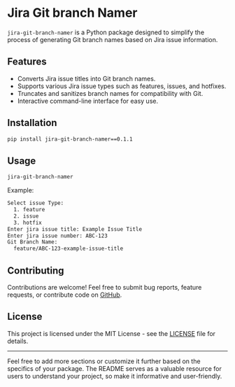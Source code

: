 
# Jira Git branch Namer

`jira-git-branch-namer` is a Python package designed to simplify the process of generating Git branch names based on Jira issue information.

## Features

- Converts Jira issue titles into Git branch names.
- Supports various Jira issue types such as features, issues, and hotfixes.
- Truncates and sanitizes branch names for compatibility with Git.
- Interactive command-line interface for easy use.

## Installation

```bash
pip install jira-git-branch-namer==0.1.1
```

## Usage

```bash
jira-git-branch-namer
```

Example:

```bash
Select issue Type:
  1. feature
  2. issue
  3. hotfix
Enter jira issue title: Example Issue Title
Enter jira issue number: ABC-123
Git Branch Name:
  feature/ABC-123-example-issue-title
```

## Contributing

Contributions are welcome! Feel free to submit bug reports, feature requests, or contribute code on [GitHub](https://github.com/dev-scripts/jira-git-branch-namer).

## License

This project is licensed under the MIT License - see the [LICENSE](https://link-to-your-license-file) file for details.

---
Feel free to add more sections or customize it further based on the specifics of your package. The README serves as a valuable resource for users to understand your project, so make it informative and user-friendly.